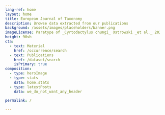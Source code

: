 ```yaml
---
lang-ref: home
layout: home
title: European Journal of Taxonomy
description: Browse data extracted from our publications
background: /assets/images/placeholders/banner.png
imageLicense: Paratype of _Cyrtodactylus chungi_ Ostrowski _et al._ 2021
height: 90vh
cta:
  - text: Material
    href: /occurrence/search
  - text: Publications
    href: /dataset/search
    isPrimary: true
composition:
  - type: heroImage
  - type: stats
    data: home.stats
  - type: latestPosts
    data: we_do_not_want_any_header
    
permalink: /

---
```

